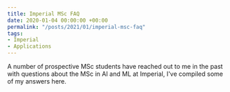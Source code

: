 ```yaml
---
title: Imperial MSc FAQ
date: 2020-01-04 00:00:00 +00:00
permalink: "/posts/2021/01/imperial-msc-faq"
tags:
- Imperial
- Applications
---
```


A number of prospective MSc students have reached out to me in the past with questions about the MSc in AI and ML at Imperial, I've compiled some of my answers here.